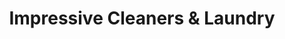 ---
title: "Impressive Cleaners & Laundry"
url: /denver/impressive-cleaners-and-laundry/
shop: laundry
---